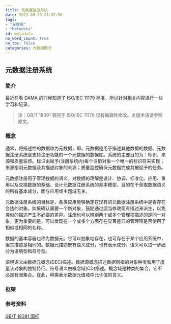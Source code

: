 ```yaml
---
title: 元数据注册系统
date: 2022-09-23 21:32:58
tags:
- "元数据"
- "Metadata"
id: metadata
no_word_count: true
no_toc: false
categories: 大数据概念
---
```


## 元数据注册系统

### 简介

最近在看 DAMA 的时候知道了 ISO/IEC 11179 标准，所以针对相关内容进行一些学习和记录。

> 注：GB/T 18391 等同于 ISO/IEC 11179 仅有编辑性修改。关键术语请参照原文。

### 概念

通常，将描述性的数据称为元数据，即，元数据是用于描述其他数据的数据。元数据注册系统是支持注册功能的一个元数据的数据库。系统的主要目的为：标识、来源和质量监控。标识由赋予(注册系统内)每个注册对象一个唯一的标识符来实现；来源指明元数据及其描述对象的来源；质量监控确保元数据完成其被赋予的任务。

元数据注册用于管理数据的语义。对数据的理解是设计、协调、标准化、应用、重用以及交换数据的基础。设计元数据注册系统的基本模型，目的在于获取数据语义的所有基本成分，而与应用或主题域无关。

元数据注册系统的目标是，各类应用能够确定在现有的元数据注册系统中是否存在合适的对象。如果确认需要一个新对象，鼓励通过适当修改现有描述来派生，以免类似的描述产生不必要的差异。注册也可以辨别两个或多个管理项描述的是同一对象，更为重要的是，可以发现在一个或多个方面存在显著差异的管理项是否使用了相似或相同的名称。

数据的基本容器也称为数据元。它可以抽象地存在，也可存在于某个应用系统中，但其描述是相同的。数据元描述既有语义成分，也有表示成分。语义可以进一步细分为语境型和符号型。

语境语义由数据元概念(DEC)描述。数据源概念描述数据所指的对象种类和用于度量该对象的独特特征。符号语义由概念域(CD)描述。概念域是种类的集合，它不必是有限集合。在此，种类表示数据元值域中允许值的含义。

### 框架



### 参考资料

[GB/T 18391 国标](https://openstd.samr.gov.cn/bzgk/gb/std_list?r=0.792387637494401&page=1&pageSize=10&p.p1=0&p.p2=GB%2FT%2018391&p.p90=circulation_date&p.p91=desc)

